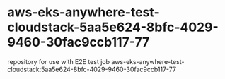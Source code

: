 # aws-eks-anywhere-test-cloudstack-5aa5e624-8bfc-4029-9460-30fac9ccb117-77
repository for use with E2E test job aws-eks-anywhere-test-cloudstack:5aa5e624-8bfc-4029-9460-30fac9ccb117-77
